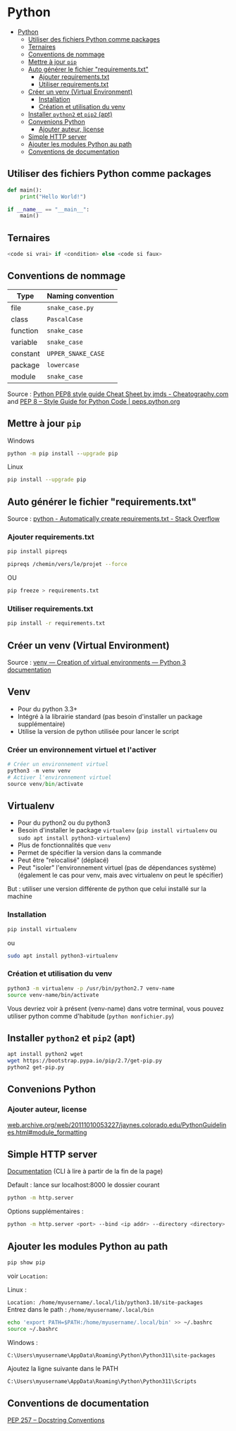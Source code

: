 # Python

- [Python](#python)
  - [Utiliser des fichiers Python comme packages](#utiliser-des-fichiers-python-comme-packages)
  - [Ternaires](#ternaires)
  - [Conventions de nommage](#conventions-de-nommage)
  - [Mettre à jour `pip`](#mettre-à-jour-pip)
  - [Auto générer le fichier "requirements.txt"](#auto-générer-le-fichier-requirementstxt)
    - [Ajouter requirements.txt](#ajouter-requirementstxt)
    - [Utiliser requirements.txt](#utiliser-requirementstxt)
  - [Créer un venv (Virtual Environment)](#créer-un-venv-virtual-environment)
    - [Installation](#installation)
    - [Création et utilisation du venv](#création-et-utilisation-du-venv)
  - [Installer `python2` et `pip2` (apt)](#installer-python2-et-pip2-apt)
  - [Convenions Python](#convenions-python)
    - [Ajouter auteur, license](#ajouter-auteur-license)
  - [Simple HTTP server](#simple-http-server)
  - [Ajouter les modules Python au path](#ajouter-les-modules-python-au-path)
  - [Conventions de documentation](#conventions-de-documentation)

## Utiliser des fichiers Python comme packages

```py
def main():
    print("Hello World!")

if __name__ == "__main__":
    main()
```

## Ternaires

```py
<code si vrai> if <condition> else <code si faux>
```

## Conventions de nommage

| Type     | Naming convention  |
|----------|--------------------|
| file     | `snake_case.py`    |
| class    | `PascalCase`       |
| function | `snake_case`       |
| variable | `snake_case`       |
| constant | `UPPER_SNAKE_CASE` |
| package  | `lowercase`        |
| module   | `snake_case`       |

Source : [Python PEP8 style guide Cheat Sheet by jmds - Cheatography.com](https://cheatography.com/jmds/cheat-sheets/python-pep8-style-guide/) and [PEP 8 – Style Guide for Python Code | peps.python.org](https://www.python.org/dev/peps/pep-0008/#naming-conventions)

## Mettre à jour `pip`

Windows

```cmd
python -m pip install --upgrade pip
```

Linux

```bash
pip install --upgrade pip
```

## Auto générer le fichier "requirements.txt"

Source : [python - Automatically create requirements.txt - Stack Overflow](https://stackoverflow.com/a/31684470)

### Ajouter requirements.txt

```bash
pip install pipreqs
```

```bash
pipreqs /chemin/vers/le/projet --force
```

OU

```bash
pip freeze > requirements.txt
```

### Utiliser requirements.txt

```bash
pip install -r requirements.txt
```

## Créer un venv (Virtual Environment)

Source : [venv — Creation of virtual environments — Python 3 documentation](https://docs.python.org/3/library/venv.html)

## Venv

- Pour du python 3.3+
- Intégré à la librairie standard (pas besoin d'installer un package supplémentaire)
- Utilise la version de python utilisée pour lancer le script

### Créer un environnement virtuel et l'activer

```python
# Créer un environnement virtuel
python3 -m venv venv
# Activer l'environnement virtuel
source venv/bin/activate
```

## Virtualenv

- Pour du python2 ou du python3
- Besoin d'installer le package `virtualenv` (`pip install virtualenv` ou `sudo apt install python3-virtualenv`)
- Plus de fonctionnalités que `venv`
- Permet de spécifier la version dans la commande
- Peut être "relocalisé" (déplacé)
- Peut "isoler" l'environnement virtuel (pas de dépendances système) (également le cas pour venv, mais avec virtualenv on peut le spécifier)

But : utiliser une version différente de python que celui installé sur la machine

### Installation

```bash
pip install virtualenv
```

ou

```bash
sudo apt install python3-virtualenv
```

### Création et utilisation du venv

```bash
python3 -m virtualenv -p /usr/bin/python2.7 venv-name
source venv-name/bin/activate
```

Vous devriez voir à présent (venv-name) dans votre terminal, vous pouvez utiliser python comme d'habitude (`python monfichier.py`)

## Installer `python2` et `pip2` (apt)

```bash
apt install python2 wget 
wget https://bootstrap.pypa.io/pip/2.7/get-pip.py 
python2 get-pip.py
```

## Convenions Python

### Ajouter auteur, license

[web.archive.org/web/20111010053227/jaynes.colorado.edu/PythonGuidelines.html#module_formatting](http://web.archive.org/web/20111010053227/http://jaynes.colorado.edu/PythonGuidelines.html#module_formatting)

## Simple HTTP server

[Documentation](https://docs.python.org/fr/3/library/http.server.html) (CLI à lire à partir de la fin de la page)

Default : lance sur localhost:8000 le dossier courant

```bash
python -m http.server
```

Options supplémentaires :

```bash
python -m http.server <port> --bind <ip addr> --directory <directory>
```

## Ajouter les modules Python au path

```cmd
pip show pip
```

voir `Location:`

Linux :

`Location: /home/myusername/.local/lib/python3.10/site-packages`  
Entrez dans le path : `/home/myusername/.local/bin`

```bash
echo 'export PATH=$PATH:/home/myusername/.local/bin' >> ~/.bashrc
source ~/.bashrc
```

Windows :

`C:\Users\myusername\AppData\Roaming\Python\Python311\site-packages`

Ajoutez la ligne suivante dans le PATH

```txt
C:\Users\myusername\AppData\Roaming\Python\Python311\Scripts
```

## Conventions de documentation

[PEP 257 – Docstring Conventions](https://peps.python.org/pep-0257/)
